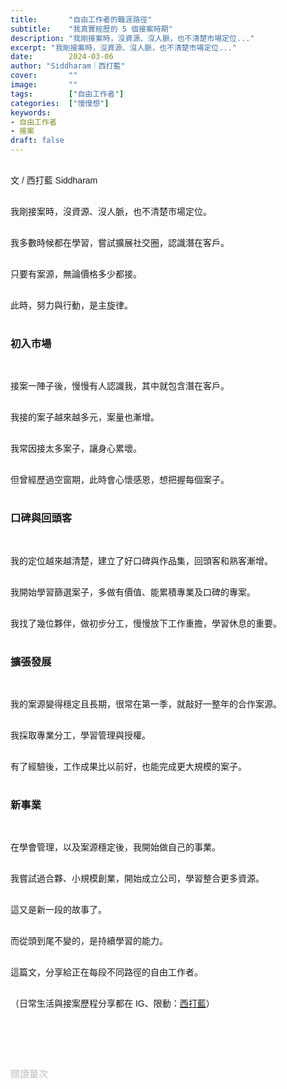 ```yaml
---
title:       "自由工作者的職涯路徑"
subtitle:    "我真實經歷的 5 個接案時期"
description: "我剛接案時，沒資源、沒人脈，也不清楚市場定位..."
excerpt: "我剛接案時，沒資源、沒人脈，也不清楚市場定位..."
date:        2024-03-06
author: "Siddharam｜西打藍"
cover:       ""
image:       ""
tags:        ["自由工作者"]
categories:  ["慢慢想"]
keywords:
- 自由工作者
- 接案
draft: false
---
```


<article style="font-family: 'Noto Sans TC', '微軟正黑體', sans-serif; font-weight: 300;">

<br>文 / 西打藍 Siddharam<br><br>

我剛接案時，沒資源、沒人脈，也不清楚市場定位。<br><br>

我多數時候都在學習，嘗試擴展社交圈，認識潛在客戶。<br><br>

只要有案源，無論價格多少都接。<br><br>

此時，努力與行動，是主旋律。<br><br>


<h3 class="article-h1-color">初入市場</h3><br>

接案一陣子後，慢慢有人認識我，其中就包含潛在客戶。<br><br>

我接的案子越來越多元，案量也漸增。<br><br>

我常因接太多案子，讓身心累壞。<br><br>

但曾經歷過空窗期，此時會心懷感恩，想把握每個案子。<br><br>


<h3 class="article-h1-color">口碑與回頭客</h3><br>

我的定位越來越清楚，建立了好口碑與作品集，回頭客和熟客漸增。<br><br>

我開始學習篩選案子，多做有價值、能累積專業及口碑的專案。<br><br>

我找了幾位夥伴，做初步分工，慢慢放下工作重擔，學習休息的重要。<br><br>


<h3 class="article-h1-color">擴張發展</h3><br>

我的案源變得穩定且長期，很常在第一季，就敲好一整年的合作案源。<br><br>

我採取專業分工，學習管理與授權。<br><br>

有了經驗後，工作成果比以前好，也能完成更大規模的案子。<br><br>


<h3 class="article-h1-color">新事業</h3><br>

在學會管理，以及案源穩定後，我開始做自己的事業。<br><br>

我嘗試過合夥、小規模創業，開始成立公司，學習整合更多資源。<br><br>

這又是新一段的故事了。<br><br>

而從頭到尾不變的，是持續學習的能力。<br><br>

這篇文，分享給正在每段不同路徑的自由工作者。<br><br>



<!-- 
<!-- 案例 > 證明案例 > 壞處 > 怎麼改變（列步驟） > 結語總結金句 -->


（日常生活與接案歷程分享都在 IG、限動：<a href="https://www.instagram.com/sidd.blue/" target="_blank">西打藍</a>）<br><br>

<!-- <h3 class="article-h1-color"></h3><br> -->





<br><br><br>

</article>

<div style="color: #bfbfbf; font-size: 15px;" id="busuanzi_container_page_pv">
  閱讀量<span id="busuanzi_value_page_pv"></span>次
</div>

<script src="../../js/post.js"></script>
